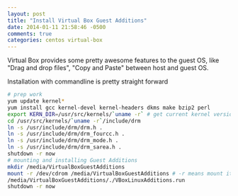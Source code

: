 ```yaml
---
layout: post
title: "Install Virtual Box Guest Additions"
date: 2014-01-11 21:58:46 -0500
comments: true
categories: centos virtual-box
---
```


Virtual Box provides some pretty awesome features to the guest OS, like
"Drag and drop files", "Copy and Paste" between host and guest OS.

Installation with commandline is pretty straight forward

<!-- more -->

```sh
# prep work
yum update kernel*
yum install gcc kernel-devel kernel-headers dkms make bzip2 perl
export KERN_DIR=/usr/src/kernels/`uname -r` # get current kernel version
cd /usr/src/kernels/`uname -r`/include/drm
ln -s /usr/include/drm/drm.h .
ln -s /usr/include/drm/drm_fourcc.h .
ln -s /usr/include/drm/drm_mode.h .
ln -s /usr/include/drm/drm_sarea.h .
shutdown -r now
# mounting and installing Guest Additions
mkdir /media/VirtualBoxGuestAdditions
mount -r /dev/cdrom /media/VirtualBoxGuestAdditions # -r means mount it as read-only
/media/VirtualBoxGuestAdditions/./VBoxLinuxAdditions.run
shutdown -r now
```
